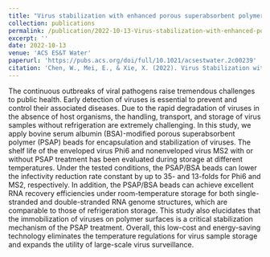 ```yaml
---
title: "Virus stabilization with enhanced porous superabsorbent polymer (PSAP) beads for diagnostics and surveillance"
collection: publications
permalink: /publication/2022-10-13-Virus-stabilization-with-enhanced-porous-superabsorbent-polymer-(PSAP)-beads-for-diagnostics-and-surveillance
excerpt: ''
date: 2022-10-13
venue: 'ACS ES&T Water'
paperurl: 'https://pubs.acs.org/doi/full/10.1021/acsestwater.2c00239'
citation: 'Chen, W., Mei, E., & Xie, X. (2022). Virus Stabilization with Enhanced Porous Superabsorbent Polymer (PSAP) Beads for Diagnostics and Surveillance. *ACS ES&T Water*. https://doi.org/10.1021/acsestwater.2c00239'
---
```


The continuous outbreaks of viral pathogens raise tremendous challenges to public health. Early detection of viruses is essential to prevent and control their associated diseases. Due to the rapid degradation of viruses in the absence of host organisms, the handling, transport, and storage of virus samples without refrigeration are extremely challenging. In this study, we apply bovine serum albumin (BSA)-modified porous superabsorbent polymer (PSAP) beads for encapsulation and stabilization of viruses. The shelf life of the enveloped virus Phi6 and nonenveloped virus MS2 with or without PSAP treatment has been evaluated during storage at different temperatures. Under the tested conditions, the PSAP/BSA beads can lower the infectivity reduction rate constant by up to 35- and 13-folds for Phi6 and MS2, respectively. In addition, the PSAP/BSA beads can achieve excellent RNA recovery efficiencies under room-temperature storage for both single-stranded and double-stranded RNA genome structures, which are comparable to those of refrigeration storage. This study also elucidates that the immobilization of viruses on polymer surfaces is a critical stabilization mechanism of the PSAP treatment. Overall, this low-cost and energy-saving technology eliminates the temperature regulations for virus sample storage and expands the utility of large-scale virus surveillance.
